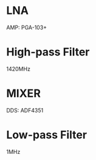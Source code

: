 # LNA

AMP: PGA-103+

# High-pass Filter

1420MHz

# MIXER

DDS: ADF4351

# Low-pass Filter

1MHz



